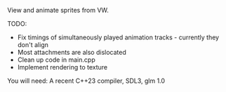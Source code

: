 View and animate sprites from VW.

TODO:
- Fix timings of simultaneously played animation tracks - currently they don't align
- Most attachments are also dislocated
- Clean up code in main.cpp
- Implement rendering to texture

You will need: A recent C++23 compiler, SDL3, glm 1.0
